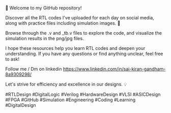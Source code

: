 👋 Welcome to my GitHub repository!

Discover all the RTL codes I've uploaded for each day on social media, along with practice files including simulation images. 🚀

Browse through the .v and _tb.v files to explore the code, and visualize the simulation results in the png/jpg files.

I hope these resources help you learn RTL codes and deepen your understanding. If you have any questions or find anything unclear, feel free to ask!

Follow me / Dm on linkedin https://www.linkedin.com/in/sai-kiran-gandham-8a9309298/

Let's strive for efficiency and excellence in our designs. 💡

#RTLDesign #DigitalLogic #Verilog #HardwareDesign #VLSI #ASICDesign #FPGA #GitHub #Simulation #Engineering #Coding #Learning #DigitalDesign
